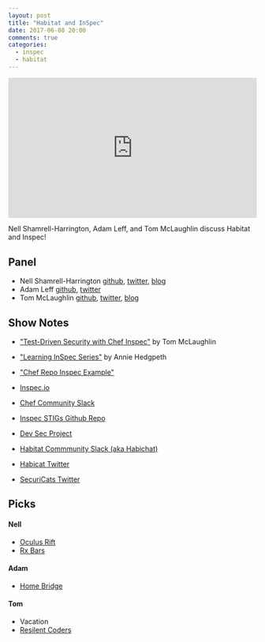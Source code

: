 ```yaml
---
layout: post
title: "Habitat and InSpec"
date: 2017-06-08 20:00
comments: true
categories:
  - inspec
  - habitat
---
```


<div style="position:relative;height:0;padding-bottom:56.25%"><iframe src="https://www.youtube.com/embed/naWgomPPZzY?ecver=2" width="640" height="360" frameborder="0" style="position:absolute;width:100%;height:100%;left:0" allowfullscreen></iframe></div>

Nell Shamrell-Harrington, Adam Leff, and Tom McLaughlin discuss Habitat and Inspec!

<!-- more -->

Panel<a name="panel"></a>
-----

* Nell Shamrell-Harrington [github](https://github.com/nellshamrell), [twitter](https://twitter.com/nellshamrell), [blog](http://nellshamrell.com/)
* Adam Leff [github](https://github.com/adamleff), [twitter](https://twitter.com/adamleff)
* Tom McLaughlin [github](https://github.com/tmclaugh), [twitter](https://twitter.com/tmclaughbos), [blog](https://blog.threatstack.com/test-driven-security-with-chef-inspec)

Show Notes<a name="outline"></a>
-------

* ["Test-Driven Security with Chef Inspec"](https://blog.threatstack.com/test-driven-security-with-chef-inspec) by Tom McLaughlin

* ["Learning InSpec Series"](http://www.anniehedgie.com/inspec/) by Annie Hedgpeth

* ["Chef Repo Inspec Example"](https://github.com/threatstack/chef-repo-inspec-example)

* [Inspec.io](https://www.inspec.io/)

* [Chef Community Slack](http://community-slack.chef.io/)

* [Inspec STIGs Github Repo](https://github.com/inspec-stigs)

* [Dev Sec Project](http://dev-sec.io/)

* [Habitat Commmunity Slack (aka Habichat)](http://slack.habitat.sh/)

* [Habicat Twitter](https://twitter.com/habicatsh)

* [SecuriCats Twitter](https://twitter.com/securicats)

Picks<a name="picks"></a>
-----

#### Nell

* [Oculus Rift](https://www.oculus.com/)
* [Rx Bars](https://www.rxbar.com/)

#### Adam

* [Home Bridge](https://github.com/nfarina/homebridge)

#### Tom

* Vacation
* [Resilent Coders](http://www.resilientcoders.org/)


